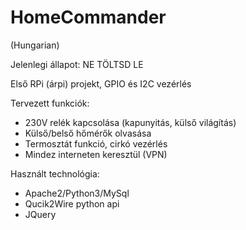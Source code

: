 HomeCommander
=============
(Hungarian)

Jelenlegi állapot: NE TÖLTSD LE

Első RPi (árpi) projekt, GPIO és I2C vezérlés

Tervezett funkciók:
- 230V relék kapcsolása (kapunyitás, külső világítás)
- Külső/belső hőmérők olvasása
- Termosztát funkció, cirkó vezérlés
- Mindez interneten keresztül (VPN)

Használt technológia:
- Apache2/Python3/MySql
- Qucik2Wire python api
- JQuery